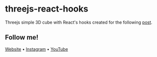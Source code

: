 # threejs-react-hooks
Threejs simple 3D cube with React's hooks created for the following [post](https://www.instagram.com/p/CCOOwd-APHy/).

## Follow me!

[Website](https://www.bartzalewski.com) • [Instagram](https://www.instagram.com/bart.code) • [YouTube](https://www.youtube.com/channel/UCwkU0-_RJbS16X5pbcW-tPQ)
